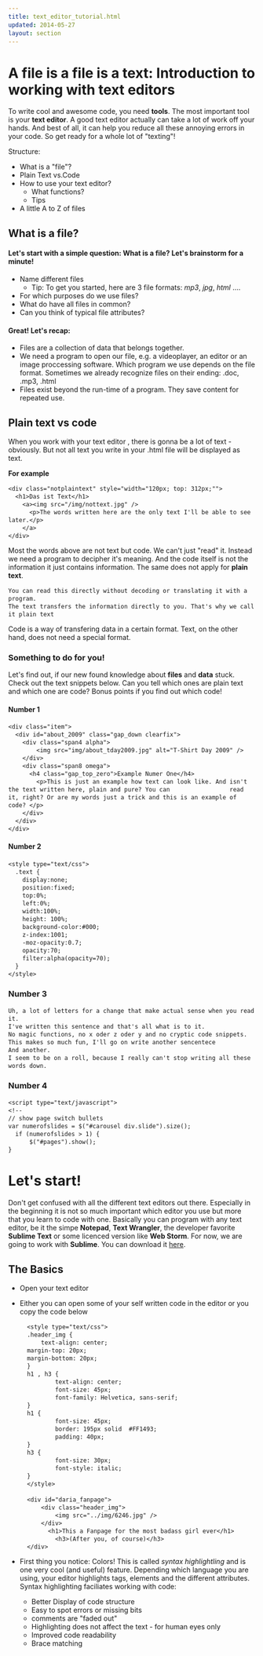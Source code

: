 ```yaml
---
title: text_editor_tutorial.html
updated: 2014-05-27
layout: section
---
```

# A file is a file is a text: Introduction to working with text editors

To write cool and awesome code, you need **tools**. The most important tool is your **text editor**. A good text editor actually can take a lot of work off your hands. And best of all, it can help you reduce all these annoying errors in your code. So get ready for a whole lot of "texting"!

Structure: 

- What is a "file"?
- Plain Text vs.Code
- How to use your text editor?
  + What functions?
  + Tips 
- A little A to Z of files

## What is a file? 

#### Let's start with a simple question: What is a file? Let's brainstorm for a minute!
* Name different files 
  - Tip: To get you started, here are 3 file formats: _mp3_, _jpg_, _html_ ....
* For which purposes do we use files?
* What do have all files in common?
* Can you think of typical file attributes?

#### Great! Let's recap:

* Files are a collection of data that belongs together.
* We need a program to open our file, e.g. a videoplayer, an editor or an image proccessing software. Which program we use depends on the file format. Sometimes we already recognize files on their ending: .doc, .mp3, .html
* Files exist beyond the run-time of a program. They save content for repeated use. 

## Plain text vs code

When you work with your text editor , there is gonna be a lot of text - obviously. But not all text you write in your .html file will be displayed as text.

**For example**

    <div class="notplaintext" style="width="120px; top: 312px;"">
      <h1>Das ist Text</h1>
        <a><img src="/img/nottext.jpg" />
          <p>The words written here are the only text I'll be able to see later.</p>
        </a>
    </div>

Most the words above are not text but code. We can't just "read" it. Instead we need a program to decipher it's meaning. And the code itself is not the information it just contains information.
The same does not apply for **plain text**. 


    You can read this directly without decoding or translating it with a program. 
    The text transfers the information directly to you. That's why we call it plain text

Code is a way of transfering data in a certain format. Text, on the other hand, does not need a special format. 

### Something to do for you!

Let's find out, if our new found knowledge about **files** and **data** stuck. Check out the text snippets below. Can you tell which ones are plain text and which one are code? Bonus points if you find out which code!

#### Number 1

    <div class="item">
      <div id="about_2009" class="gap_down clearfix">
        <div class="span4 alpha">
            <img src="img/about_tday2009.jpg" alt="T-Shirt Day 2009" />
        </div>
        <div class="span8 omega">
          <h4 class="gap_top_zero">Example Numer One</h4>
            <p>This is just an example how text can look like. And isn't the text written here, plain and pure? You can                 read it, right? Or are my words just a trick and this is an example of code? </p>
        </div>
      </div>
    </div>
    
#### Number 2

    <style type="text/css">
      .text {
        display:none;
        position:fixed;
        top:0%;
        left:0%;
        width:100%;
        height: 100%;
        background-color:#000;
        z-index:1001;
        -moz-opacity:0.7;
        opacity:70;
        filter:alpha(opacity=70);
      }
    </style>
    
### Number 3

    Uh, a lot of letters for a change that make actual sense when you read it. 
    I've written this sentence and that's all what is to it.
    No magic functions, no x oder z oder y and no cryptic code snippets. 
    This makes so much fun, I'll go on write another sencentece
    And another.
    I seem to be on a roll, because I really can't stop writing all these words down.
    
    
### Number 4 

    <script type="text/javascript">
    <!--
    // show page switch bullets
    var numerofslides = $("#carousel div.slide").size();
      if (numerofslides > 1) {
	      $("#pages").show();
    }


# Let's start!

Don't get confused with all the different text editors out there. Especially in the beginning it is not so much important which editor you use but more that you learn to code with one. Basically you can program with any text editor, be it the simpe __Notepad__, __Text Wrangler__, the developer favorite __Sublime Text__ or some licenced version like __Web Storm__. For now, we are going to work with __Sublime__. You can download it [here](http://www.sublimetext.com/2).

## The Basics
 
* Open your text editor
* Either you can open some of your self written code in the editor or you copy the code below

        <style type="text/css">
        .header_img {
        	text-align: center;
	  	margin-top: 20px;
		margin-bottom: 20px;
        }
        h1 , h3 {
                text-align: center;
                font-size: 45px;
                font-family: Helvetica, sans-serif;
        }
        h1 {
                font-size: 45px;
                border: 195px solid  #FF1493;
                padding: 40px;
        }
        h3 {
                font-size: 30px;
                font-style: italic;
        }
        </style>
        
        <div id="daria_fanpage">
            <div class="header_img">
                <img src="../img/6246.jpg" />
            </div>
              <h1>This a Fanpage for the most badass girl ever</h1>
                <h3>(After you, of course)</h3>
        </div>

* First thing you notice: Colors!
This is called *syntax highlightling* and is one very cool (and useful) feature. Depending which language you are using, your editor highlights tags, elements and the different attributes. Syntax highlighting faciliates working with code: 
	- Better Display of code structure
	- Easy to spot errors or missing bits
	- comments are "faded out"
	- Highlighting does not affect the text - for human eyes only
	- Improved code readability
	- Brace matching 
